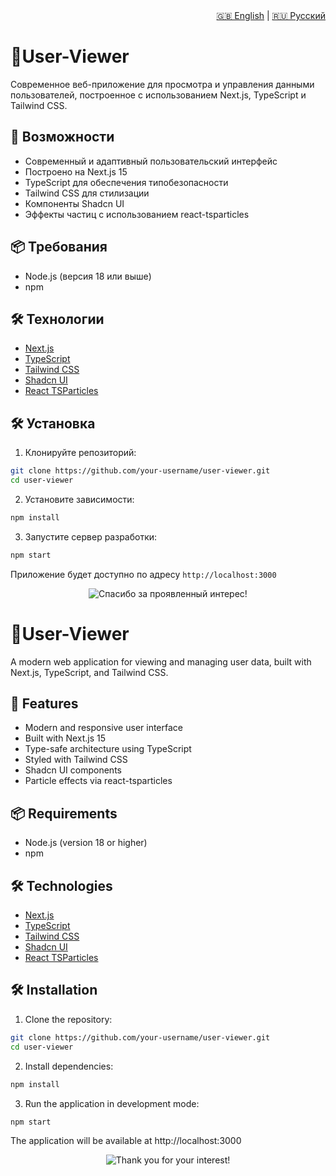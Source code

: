 <div align="right">
  <a href="#english-version">🇬🇧 English</a> | <a href="#russian-version">🇷🇺 Русский</a>
</div>

<div id="russian-version">

# 🧩User-Viewer

Современное веб-приложение для просмотра и управления данными пользователей, построенное с использованием Next.js, TypeScript и Tailwind CSS.

## 🚀 Возможности

- Современный и адаптивный пользовательский интерфейс
- Построено на Next.js 15
- TypeScript для обеспечения типобезопасности
- Tailwind CSS для стилизации
- Компоненты Shadcn UI
- Эффекты частиц с использованием react-tsparticles

## 📦 Требования

- Node.js (версия 18 или выше)
- npm

## 🛠️ Технологии

- [Next.js](https://nextjs.org/) 
- [TypeScript](https://www.typescriptlang.org/) 
- [Tailwind CSS](https://tailwindcss.com/) 
- [Shadcn UI](https://ui.shadcn.com/) 
- [React TSParticles](https://particles.js.org/) 

## 🛠️ Установка

1. Клонируйте репозиторий:
```bash
git clone https://github.com/your-username/user-viewer.git
cd user-viewer
```

2. Установите зависимости:
```bash
npm install
```

3. Запустите сервер разработки:
```bash
npm start
```

Приложение будет доступно по адресу `http://localhost:3000`


<p align="center">
  <img src="https://readme-typing-svg.demolab.com?font=Fira+Code&pause=1500&color=5A03FC&center=true&vCenter=true&width=600&lines=%D0%A1%D0%BF%D0%B0%D1%81%D0%B8%D0%B1%D0%BE+%D0%B7%D0%B0+%D0%B2%D0%B0%D1%88+%D0%B8%D0%BD%D1%82%D0%B5%D1%80%D0%B5%D1%81!" alt="Спасибо за проявленный интерес!" />
</p>
</div>

<div id="english-version">

# 🧩User-Viewer

A modern web application for viewing and managing user data, built with Next.js, TypeScript, and Tailwind CSS.

## 🚀 Features

- Modern and responsive user interface  
- Built with Next.js 15  
- Type-safe architecture using TypeScript  
- Styled with Tailwind CSS  
- Shadcn UI components  
- Particle effects via react-tsparticles

## 📦 Requirements

- Node.js (version 18 or higher)
- npm

## 🛠️ Technologies

- [Next.js](https://nextjs.org/)  
- [TypeScript](https://www.typescriptlang.org/)  
- [Tailwind CSS](https://tailwindcss.com/)  
- [Shadcn UI](https://ui.shadcn.com/)  
- [React TSParticles](https://particles.js.org/)

## 🛠️ Installation

1. Clone the repository:
```bash
git clone https://github.com/your-username/user-viewer.git
cd user-viewer
```

2. Install dependencies:
```bash
npm install
```
3. Run the application in development mode:
```bash
npm start
```


The application will be available at http://localhost:3000

<p align="center"> <img src="https://readme-typing-svg.demolab.com?font=Fira+Code&pause=1500&color=5A03FC&center=true&vCenter=true&width=600&lines=Thank+you+for+your+interest!" alt="Thank you for your interest!" /> </p> 
</div>
